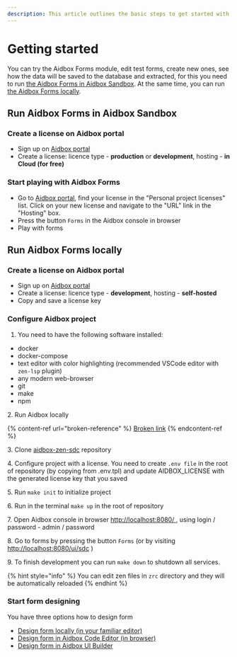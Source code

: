```yaml
---
description: This article outlines the basic steps to get started with Aidbox Forms
---
```


# Getting started

You can try the Aidbox Forms module, edit test forms, create new ones, see how the data will be saved to the database and extracted, for this you need to run [the Aidbox Forms in Aidbox Sandbox](getting-started.md#run-aidbox-forms-in-aidbox-sandbox).  At the same time, you can run [the Aidbox Forms locally](getting-started.md#run-aidbox-forms-locally).

## Run Aidbox Forms in Aidbox Sandbox

### Create a license on Aidbox portal

* Sign up on [Aidbox portal](https://aidbox.app/ui/portal#/signin)
* Create a license: licence type - **production** or **development**, hosting - **in Cloud (for free)**

### &#x20; Start playing with Aidbox Forms

* Go to [Aidbox portal](https://aidbox.app/ui/portal#/signin), find your license in the "Personal project licenses" list. Click on your new license and navigate to the "URL" link in the "Hosting" box.
* Press the button `Forms` in the Aidbox console in browser
* Play with forms

## Run Aidbox Forms locally

### Create a license on Aidbox portal

* Sign up on [Aidbox portal](https://aidbox.app/ui/portal#/signin)
* Create a license: licence type - **development**, hosting - **self-hosted**
* Copy and save a license key

### Configure Aidbox project

1. You need to have the following software installed:

* docker
* docker-compose
* text editor with color highlighting (recommended VSCode editor with `zen-lsp` plugin)
* any modern web-browser
* git
* make
* npm

2\. Run Aidbox locally

{% content-ref url="broken-reference" %}
[Broken link](broken-reference)
{% endcontent-ref %}

3\. Clone [aidbox-zen-sdc](https://github.com/HealthSamurai/aidbox-zen-sdc) repository&#x20;

4\. Configure project with a license. You need to create `.env file` in the root of repository (by copying from .env.tpl) and update AIDBOX\_LICENSE with the generated license key that you saved

5\. Run `make init` to initialize project

6\. Run in the terminal `make up` in the root of repository

7\. Open Aidbox console in browser [http://localhost:8080/ ](http://localhost:8080/), using login / password  - admin / password

8\. Go to forms by pressing the button `Forms` (or by visiting [http://localhost:8080/ui/sdc](http://localhost:8080/ui/sdc) )

9\. To finish development you can run `make down` to shutdown all services.

{% hint style="info" %}
You can edit zen files in `zrc` directory and they will be automatically reloaded
{% endhint %}

### Start form designing

You have three options how to design form

* [Design form locally (in your familiar editor)](design-form-locally-in-familiar-editor.md)
* [Design form in Aidbox Code Editor (in browser)](aidbox-code-editor/)
* [Design form in Aidbox UI Builder](aidbox-ui-builder-alpha/)

